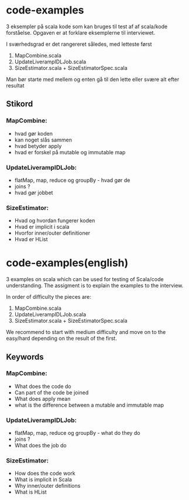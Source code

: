 # code-examples

3 eksempler på scala kode som kan bruges til test af af scala/kode forståelse. Opgaven er at forklare eksemplerne til interviewet.

I sværhedsgrad er det rangereret således, med letteste først

1. MapCombine.scala
2. UpdateLiverampIDLJob.scala
3. SizeEstimator.scala + SizeEstimatorSpec.scala

Man bør starte med mellem og enten gå til den lette eller svære alt efter
resultat

## Stikord

### MapCombine:

* hvad gør koden
* kan noget slås sammen
* hvad betyder apply
* hvad er forskel på mutable og immutable map

### UpdateLiverampIDLJob:

* flatMap, map, reduce og groupBy - hvad gør de
* joins ?
* hvad gør jobbet

### SizeEstimator:

* Hvad og hvordan fungerer koden
* Hvad er implicit i scala
* Hvorfor inner/outer definitioner
* Hvad er HList

# code-examples(english)

3 examples on scala which can be used for testing of Scala/code understanding. The assigment is to explain the examples to the interview.

In order of difficulty the pieces are:

1. MapCombine.scala
2. UpdateLiverampIDLJob.scala
3. SizeEstimator.scala + SizeEstimatorSpec.scala

We recommend to start with medium difficulty and move on to the easy/hard depending on the result of the first.

## Keywords

### MapCombine:

* What does the code do
* Can part of the code be joined
* What does apply mean
* what is the difference between a mutable and immutable map

### UpdateLiverampIDLJob:

* flatMap, map, reduce og groupBy - what do they do
* joins ?
* What does the job do

### SizeEstimator:

* How does the code work
* What is implicit in Scala
* Why inner/outer definitions
* What is HList
